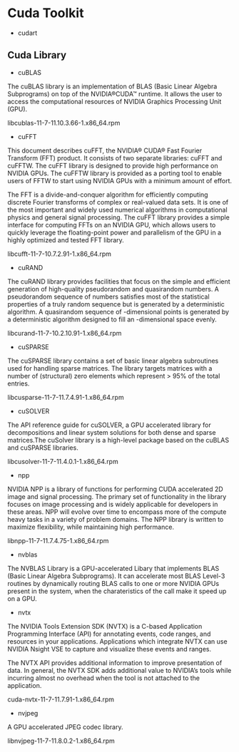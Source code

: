 # Cuda Toolkit

- cudart

## Cuda Library

- cuBLAS

The cuBLAS library is an implementation of BLAS (Basic Linear Algebra Subprograms) on top of the NVIDIA®CUDA™ runtime. It allows the user to access the computational resources of NVIDIA Graphics Processing Unit (GPU).

libcublas-11-7-11.10.3.66-1.x86_64.rpm

- cuFFT

This document describes cuFFT, the NVIDIA® CUDA® Fast Fourier Transform (FFT) product. It consists of two separate libraries: cuFFT and cuFFTW. The cuFFT library is designed to provide high performance on NVIDIA GPUs. The cuFFTW library is provided as a porting tool to enable users of FFTW to start using NVIDIA GPUs with a minimum amount of effort.

The FFT is a divide-and-conquer algorithm for efficiently computing discrete Fourier transforms of complex or real-valued data sets. It is one of the most important and widely used numerical algorithms in computational physics and general signal processing. The cuFFT library provides a simple interface for computing FFTs on an NVIDIA GPU, which allows users to quickly leverage the floating-point power and parallelism of the GPU in a highly optimized and tested FFT library.

libcufft-11-7-10.7.2.91-1.x86_64.rpm

- cuRAND

The cuRAND library provides facilities that focus on the simple and efficient generation of high-quality pseudorandom and quasirandom numbers. A pseudorandom sequence of numbers satisfies most of the statistical properties of a truly random sequence but is generated by a deterministic algorithm. A quasirandom sequence of  -dimensional points is generated by a deterministic algorithm designed to fill an  -dimensional space evenly.

libcurand-11-7-10.2.10.91-1.x86_64.rpm

- cuSPARSE

The cuSPARSE library contains a set of basic linear algebra subroutines used for handling sparse matrices. The library targets matrices with a number of (structural) zero elements which represent > 95% of the total entries.

libcusparse-11-7-11.7.4.91-1.x86_64.rpm

- cuSOLVER

The API reference guide for cuSOLVER, a GPU accelerated library for decompositions and linear system solutions for both dense and sparse matrices.The cuSolver library is a high-level package based on the cuBLAS and cuSPARSE libraries.

libcusolver-11-7-11.4.0.1-1.x86_64.rpm

- npp

NVIDIA NPP is a library of functions for performing CUDA accelerated 2D image and signal processing. The primary set of functionality in the library focuses on image processing and is widely applicable for developers in these areas. NPP will evolve over time to encompass more of the compute heavy tasks in a variety of problem domains. The NPP library is written to maximize flexibility, while maintaining high performance.

libnpp-11-7-11.7.4.75-1.x86_64.rpm

- nvblas

The NVBLAS Library is a GPU-accelerated Libary that implements BLAS (Basic Linear Algebra Subprograms). It can accelerate most BLAS Level-3 routines by dynamically routing BLAS calls to one or more NVIDIA GPUs present in the system, when the charateristics of the call make it speed up on a GPU.

- nvtx

The NVIDIA Tools Extension SDK (NVTX) is a C-based Application Programming Interface (API) for annotating events, code ranges, and resources in your applications. Applications which integrate NVTX can use NVIDIA Nsight VSE to capture and visualize these events and ranges.

The NVTX API provides additional information to improve presentation of data. In general, the NVTX SDK adds additional value to NVIDIA’s tools while incurring almost no overhead when the tool is not attached to the application.

cuda-nvtx-11-7-11.7.91-1.x86_64.rpm

- nvjpeg

A GPU accelerated JPEG codec library.

libnvjpeg-11-7-11.8.0.2-1.x86_64.rpm
